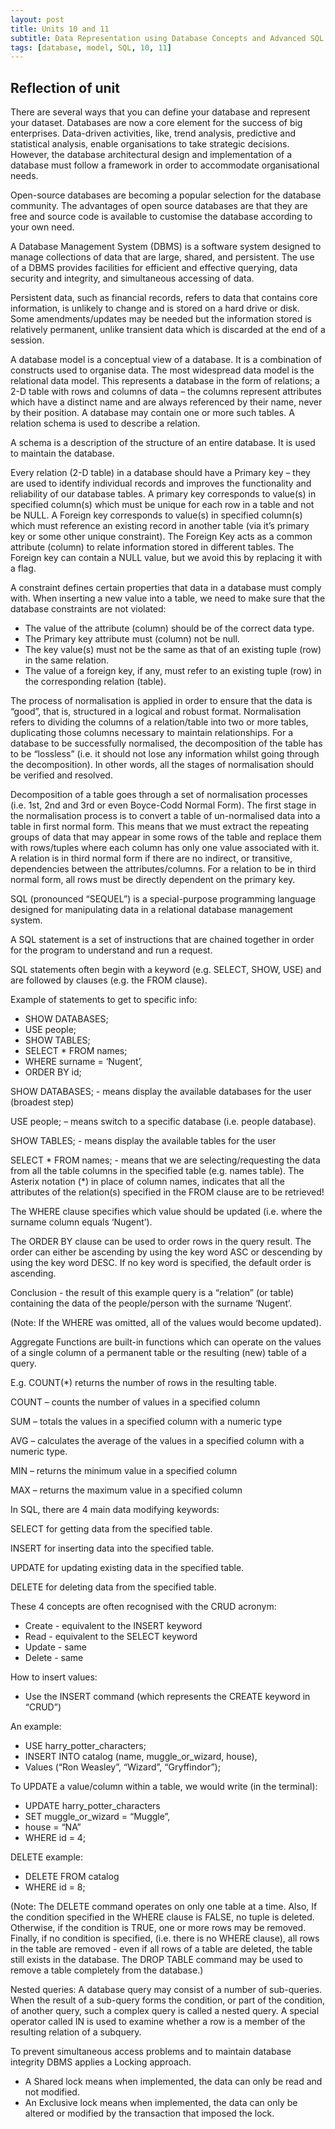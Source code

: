 ```yaml
---
layout: post
title: Units 10 and 11
subtitle: Data Representation using Database Concepts and Advanced SQL
tags: [database, model, SQL, 10, 11]
---
```


## Reflection of unit

There are several ways that you can define your database and represent your dataset.
Databases are now a core element for the success of big enterprises. Data-driven activities, like, trend analysis, predictive and statistical analysis, enable organisations to take strategic decisions. 
However, the database architectural design and implementation of a database must follow a framework in order to accommodate organisational needs.
	

Open-source databases are becoming a popular selection for the database community. The advantages of open source databases are that they are free and source code is available to customise the database according to your own need.

A Database Management System (DBMS) is a software system designed to manage collections of data that are large, shared, and persistent. The use of a DBMS provides facilities for efficient and effective querying, data security and integrity, and simultaneous accessing of data.

Persistent data, such as financial records, refers to data that contains core information, is unlikely to change and is stored on a hard drive or disk. Some amendments/updates may be needed but the information stored is relatively permanent, unlike transient data which is discarded at the end of a session.

A database model is a conceptual view of a database. It is a combination of constructs used to organise data.
The most widespread data model is the relational data model. This represents a database in the form of relations; a 2-D table with rows and columns of data – the columns represent attributes which have a distinct name and are always referenced by their name, never by their position. A database may contain one or more such tables. A relation schema is used to describe a relation.

A schema is a description of the structure of an entire database. It is used to maintain the database.

Every relation (2-D table) in a database should have a Primary key – they are used to identify individual records and improves the functionality and reliability of our database tables. A primary key corresponds to value(s) in specified column(s) which must be unique for each row in a table and not be NULL. 
A Foreign key corresponds to value(s) in specified column(s) which must reference an existing record in another table (via it’s primary key or some other unique constraint). The Foreign Key acts as a common attribute (column) to relate information stored in different tables. The Foreign key can contain a NULL value, but we avoid this by replacing it with a flag. 

A constraint defines certain properties that data in a database must comply with. 
When inserting a new value into a table, we need to make sure that the database constraints are not violated:
-	The value of the attribute (column) should be of the correct data type.
-	The Primary key attribute must (column) not be null.
-	The key value(s) must not be the same as that of an existing tuple (row) in the same relation.
-	The value of a foreign key, if any, must refer to an existing tuple (row) in the corresponding relation (table).

The process of normalisation is applied in order to ensure that the data is “good”, that is, structured in a logical and robust format.
Normalisation refers to dividing the columns of a relation/table into two or more tables, duplicating those columns necessary to maintain relationships.
For a database to be successfully normalised, the decomposition of the table has to be “lossless” (i.e. it should not lose any information whilst going through the decomposition). In other words, all the stages of normalisation should be verified and resolved.

Decomposition of a table goes through a set of normalisation processes (i.e. 1st, 2nd and 3rd or even Boyce-Codd Normal Form). The first stage in the normalisation process is to convert a table of un-normalised data into a table in first normal form. This means that we must extract the repeating groups of data that may appear in some rows of the table and replace them with rows/tuples where each column has only one value associated with it.
A relation is in third normal form if there are no indirect, or transitive, dependencies between the attributes/columns. For a relation to be in third normal form, all rows must be directly dependent on the primary key.



SQL (pronounced “SEQUEL”) is a special-purpose programming language designed for manipulating data in a relational database management system.


A SQL statement is a set of instructions that are chained together in order for the program to understand and run a request.

SQL statements often begin with a keyword (e.g. SELECT, SHOW, USE) and are followed by clauses (e.g. the FROM clause).

Example of statements to get to specific info:
- SHOW DATABASES;
- USE people;
- SHOW TABLES;
- SELECT * FROM names;
- WHERE surname = ‘Nugent’,
- ORDER BY id;

SHOW DATABASES; - means display the available databases for the user (broadest step)

USE people; – means switch to a specific database (i.e. people database).

SHOW TABLES; - means display the available tables for the user

SELECT * FROM names; - means that we are selecting/requesting the data from all the table columns in the specified table (e.g. names table). 
The Asterix notation (*) in place of column names, indicates that all the attributes of the relation(s) specified in the FROM clause are to be retrieved!

The WHERE clause specifies which value should be updated (i.e. where the surname column equals ‘Nugent’).

The ORDER BY clause can be used to order rows in the query result. The order can either be ascending by using the key word ASC or descending by using the key word DESC. If no key word is specified, the default order is ascending.

Conclusion - the result of this example query is a “relation” (or table) containing the data of the people/person with the surname ‘Nugent’.

(Note: If the WHERE was omitted, all of the values would become updated).


Aggregate Functions are built-in functions which can operate on the values of a single column of a permanent table or the resulting (new) table of a query.

E.g. COUNT(*) returns the number of rows in the resulting table.

COUNT – counts the number of values in a specified column 

SUM – totals the values in a specified column with a numeric type

AVG – calculates the average of the values in a specified column with a numeric type.

MIN – returns the minimum value in a specified column

MAX – returns the maximum value in a specified column


In SQL, there are 4 main data modifying keywords:

SELECT for getting data from the specified table.

INSERT for inserting data into the specified table.

UPDATE for updating existing data in the specified table.

DELETE for deleting data from the specified table.


These 4 concepts are often recognised with the CRUD acronym:
- Create - equivalent to the INSERT keyword
- Read - equivalent to the SELECT keyword
- Update - same
- Delete - same


How to insert values:
- Use the INSERT command (which represents the CREATE  keyword in “CRUD”)

An example:
- USE harry_potter_characters;
- INSERT INTO catalog (name, muggle_or_wizard, house),
- Values (“Ron Weasley”, “Wizard”, “Gryffindor”);


To UPDATE a value/column within a table, we would write (in the terminal):

- UPDATE harry_potter_characters
- SET muggle_or_wizard = “Muggle”, 
- house = “NA”
- WHERE id = 4;


DELETE example:
- DELETE FROM catalog
- WHERE id = 8;

(Note: The DELETE command operates on only one table at a time. Also, If the condition specified in the WHERE clause is FALSE, no tuple is deleted. Otherwise, if the condition is TRUE, one or more rows may be removed. Finally, if no condition is specified, (i.e. there is no WHERE clause), all rows in the table are removed - even if all rows of a table are deleted, the table still exists in the database. The DROP TABLE command may be used to remove a table completely from the database.)


Nested queries:
A database query may consist of a number of sub-queries. When the result of a sub-query forms the condition, or part of the condition, of another query, such a complex query is called a nested query. A special operator called IN is used to examine whether a row is a member of the resulting relation of a subquery.


To prevent simultaneous access problems and to maintain database integrity DBMS applies a Locking approach. 
-	A Shared lock means when implemented, the data can only be read and not modified. 
-	An Exclusive lock means when implemented, the data can only be altered or modified by the transaction that imposed the lock.
